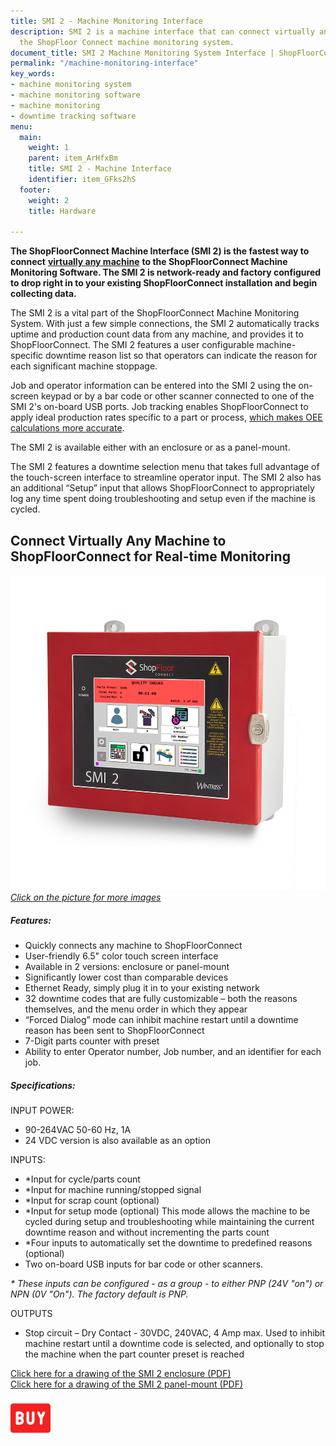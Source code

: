 ```yaml
---
title: SMI 2 - Machine Monitoring Interface
description: SMI 2 is a machine interface that can connect virtually any machine to
  the ShopFloor Connect machine monitoring system.
document_title: SMI 2 Machine Monitoring System Interface | ShopFloorConnect
permalink: "/machine-monitoring-interface"
key_words:
- machine monitoring system
- machine monitoring software
- machine monitoring
- downtime tracking software
menu:
  main:
    weight: 1
    parent: item_ArHfxBm
    title: SMI 2 - Machine Interface
    identifier: item_GFks2hS
  footer:
    weight: 2
    title: Hardware

---
```

**The ShopFloorConnect Machine Interface (SMI 2) is the fastest way to connect** [**virtually any machine**](/machine-monitoring-interface.html) **to the ShopFloorConnect Machine Monitoring Software. The SMI 2 is network-ready and factory configured to drop right in to your existing ShopFloorConnect installation and begin collecting data.**

The SMI 2 is a vital part of the ShopFloorConnect Machine Monitoring System. With just a few simple connections, the SMI 2 automatically tracks uptime and production count data from any machine, and provides it to ShopFloorConnect. The SMI 2 features a user configurable machine-specific downtime reason list so that operators can indicate the reason for each significant machine stoppage.

Job and operator information can be entered into the SMI 2 using the on-screen keypad or by a bar code or other scanner connected to one of the SMI 2's on-board USB ports. Job tracking enables ShopFloorConnect to apply ideal production rates specific to a part or process, [which makes OEE calculations more accurate](/oee-calculation.html).

The SMI 2 is available either with an enclosure or as a panel-mount.

The SMI 2 features a downtime selection menu that takes full advantage of the touch-screen interface to streamline operator input. The SMI 2 also has an additional “Setup” input that allows ShopFloorConnect to appropriately log any time spent doing troubleshooting and setup even if the machine is cycled.

## Connect Virtually Any Machine to ShopFloorConnect for Real-time Monitoring

[![](/uploads/2021/01/17/big-smi-2-linux.jpg)](/imageslider)
[_Click on the picture for more images_](/imageslider.html)

##### Features:

* Quickly connects any machine to ShopFloorConnect
* User-friendly 6.5" color touch screen interface
* Available in 2 versions: enclosure or panel-mount
* Significantly lower cost than comparable devices
* Ethernet Ready, simply plug it in to your existing network
* 32 downtime codes that are fully customizable – both the reasons themselves, and the menu order in which they appear
* “Forced Dialog” mode can inhibit machine restart until a downtime reason has been sent to ShopFloorConnect
* 7-Digit parts counter with preset
* Ability to enter Operator number, Job number, and an identifier for each job.

##### Specifications:

INPUT POWER:

* 90-264VAC 50-60 Hz, 1A
* 24 VDC version is also available as an option

INPUTS:

* *Input for cycle/parts count
* *Input for machine running/stopped signal
* *Input for scrap count (optional)
* *Input for setup mode (optional) This mode allows the machine to be cycled during setup and troubleshooting while maintaining the current downtime reason and without incrementing the parts count
* *Four inputs to automatically set the downtime to predefined reasons (optional)
* Two on-board USB inputs for bar code or other scanners.

_* These inputs can be configured - as a group - to either PNP (24V "on") or NPN (0V "On"). The factory default is PNP._

OUTPUTS

* Stop circuit – Dry Contact - 30VDC, 240VAC, 4 Amp max. Used to inhibit machine restart until a downtime code is selected, and optionally to stop the machine when the part counter preset is reached

[Click here for a drawing of the SMI 2 enclosure (PDF)](https://wintriss.com/sfc/sfcdocs/SMI-2_enclosure.pdf)  
[Click here for a drawing of the SMI 2 panel-mount (PDF)](https://wintriss.com/sfc/sfcdocs/SMI-2_panel_mount.pdf)

[![](/uploads/2021/02/04/buy-1.png)](https://wintriss.com/store/smi-2-shopfloorconnect-machine-interface.html "SMI2")